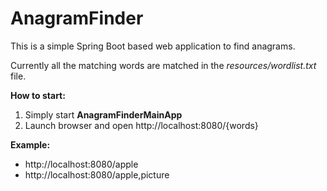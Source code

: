# AnagramFinder

This is a simple Spring Boot based web application to find anagrams.

Currently all the matching words are matched in the *resources/wordlist.txt* file.

**How to start:**
1. Simply start **AnagramFinderMainApp**
2. Launch browser and open http://localhost:8080/{words}

  **Example:**
* http://localhost:8080/apple<br>
* http://localhost:8080/apple,picture
    
